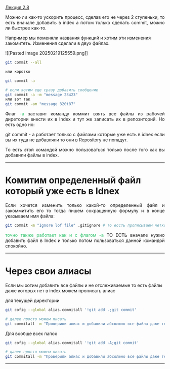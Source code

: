 
[Лекция 2.8](https://www.youtube.com/watch?v=UX7O3oekwFA&list=PLDyvV36pndZFHXjXuwA_NywNrVQO0aQqb&index=9)

<p align="justify">Можно ли как-то ускорить процесс, сделав его не через 2 ступеньки, то есть вначале добавить в index а потом только сделать commit, можно ли быстрее как-то.</p>

Например мы поменяли названия функций и хотим эти изменения закомитеть. Изменения сделали в двух файлах. 

![[Pasted image 20250219125559.png]]

```bash
git commit --all

или коротко

git commit -a

# если хотим еще сразу добавить сообщение
git commit -a -m "message 23423"
или вот так
git commit -am "message 320t87"
```

<p align="justify">Флаг <font color="#2DC26B">-а</font> заставит команду коммит взять все файлы из рабочей диретории внести их в Index и тут же записать их в репозиторий. Но есть одно но:</p>

<p align="justify">git commit - a работает только с файлами которые уже есть в idnex если вы их туда не добавляли то они в Repository не попадут. </p>

<p align="justify">То есть этой командой можно пользоваться только после того как вы добавили файлы в index.</p>

---
# Комитим определенный файл который уже есть в Idnex
<p align="justify">Если хочется изменить только какой-то определенный файл и закоммитить его то тогда пишем сокращенную формулу и в конце указываем имя файла:</p>

```bash
git commit -m "Ignore lof file" .gitignore # то ессть прописываем четко что хотим добавить.
```

<p align="justify"><font color="#2DC26B">точно также работает как и с флагом -а</font> ТО ЕСТЬ вначале нужно добавить файл в Index и только потом пользоваться данной командой спокойно. </p>

---
# Через свои алиасы 

Если мы хотим добавить все файлы и не отслеживаемые то есть файлы даже которых нет в index можем прописать алиас

для текущей директории  

```bash
git cofig --global alias.commitall '!git add .;git commit'

# далее просто можем писать 
git commitall -m "Проверили алиас и добавили абсолюно все файлы даже тех которых нет в Index"
```

Для вообще всех папок

```bash
git cofig --global alias.commitall '!git add -A;git commit'

# далее просто можем писать 
git commitall -m "Проверили алиас и добавили абсолюно все файлы даже тех которых нет в Index"
```
---


